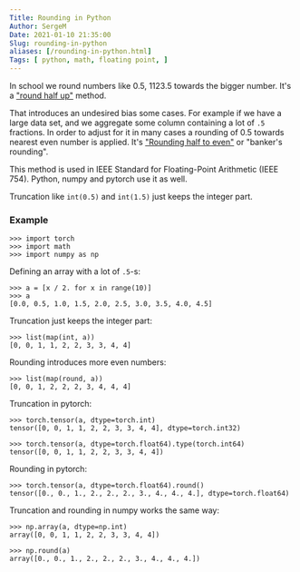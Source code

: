 ```yaml
---
Title: Rounding in Python
Author: SergeM
Date: 2021-01-10 21:35:00
Slug: rounding-in-python 
aliases: [/rounding-in-python.html]
Tags: [ python, math, floating point, ]
---
```





In school we round numbers like 0.5, 1123.5 towards the bigger number. 
It's a ["round half up"](https://en.wikipedia.org/wiki/Rounding#Round_half_up) method.

That introduces an undesired bias some cases. For example if we have a large data set, and
we aggregate some column containing a lot of `.5` fractions. 
In order to adjust for it in many cases a rounding of 0.5 towards nearest even number is applied.
It's ["Rounding half to even"](https://en.wikipedia.org/wiki/Rounding#Round_half_to_even) or "banker's rounding".

This method is used in IEEE Standard for Floating-Point Arithmetic (IEEE 754).
Python, numpy and pytorch use it as well.

Truncation like `int(0.5)` and `int(1.5)` just keeps the integer part.

### Example

    >>> import torch
    >>> import math
    >>> import numpy as np

Defining an array with a lot of `.5`-s:    

    >>> a = [x / 2. for x in range(10)]
    >>> a
    [0.0, 0.5, 1.0, 1.5, 2.0, 2.5, 3.0, 3.5, 4.0, 4.5]


Truncation just keeps the integer part:

    >>> list(map(int, a))
    [0, 0, 1, 1, 2, 2, 3, 3, 4, 4]

Rounding introduces more even numbers:    

    >>> list(map(round, a))
    [0, 0, 1, 2, 2, 2, 3, 4, 4, 4]


Truncation in pytorch:

    >>> torch.tensor(a, dtype=torch.int)
    tensor([0, 0, 1, 1, 2, 2, 3, 3, 4, 4], dtype=torch.int32)

    >>> torch.tensor(a, dtype=torch.float64).type(torch.int64)
    tensor([0, 0, 1, 1, 2, 2, 3, 3, 4, 4])


Rounding in pytorch:

    >>> torch.tensor(a, dtype=torch.float64).round()
    tensor([0., 0., 1., 2., 2., 2., 3., 4., 4., 4.], dtype=torch.float64)
    

Truncation and rounding in numpy works the same way:

    >>> np.array(a, dtype=np.int)
    array([0, 0, 1, 1, 2, 2, 3, 3, 4, 4])

    >>> np.round(a)
    array([0., 0., 1., 2., 2., 2., 3., 4., 4., 4.])
